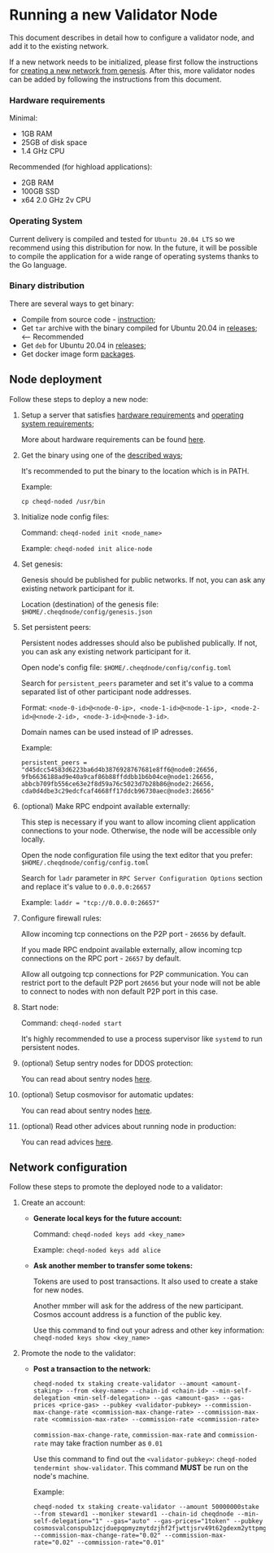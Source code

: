 # Running a new Validator Node

This document describes in detail how to configure a validator node, and add it to the existing network.

If a new network needs to be initialized, please first follow the instructions for [creating a new network from genesis](how-to-deploy-genesis-network.md). After this, more validator nodes can be added by following the instructions from this document.

### Hardware requirements

Minimal:
- 1GB RAM
- 25GB of disk space
- 1.4 GHz CPU

Recommended (for highload applications):
- 2GB RAM
- 100GB SSD
- x64 2.0 GHz 2v CPU

### Operating System

Current delivery is compiled and tested for `Ubuntu 20.04 LTS` so we recommend using this distribution for now. In the future, it will be possible to compile the application for a wide range of operating systems thanks to the Go language.

### Binary distribution

There are several ways to get binary:

- Compile from source code - [instruction](../README.md);
- Get `tar` archive with the binary compiled for Ubuntu 20.04 in [releases](https://github.com/cheqd-id/cheqd-node/releases); <-- Recommended
- Get `deb` for Ubuntu 20.04 in [releases](https://github.com/cheqd-id/cheqd-node/releases);
- Get docker image form [packages](https://github.com/cheqd-id/cheqd-node/pkgs/container/cheqd-node).

## Node deployment

Follow these steps to deploy a new node:

1. Setup a server that satisfies [hardware requirements](#hardware-requirements) and [operating system requirements](#operating-system);

    More about hardware requirements can be found [here](https://docs.tendermint.com/master/nodes/running-in-production.html#hardware).

2. Get the binary using one of the [described ways](#binary-distribution);

    It's recommended to put the binary to the location which is in PATH.

    Example:

    ```
    cp cheqd-noded /usr/bin
    ```

3. Initialize node config files:
        
    Command: `cheqd-noded init <node_name>`
    
    Example: `cheqd-noded init alice-node`
        
4. Set genesis:
        
    Genesis should be published for public networks. If not, you can ask any existing network participant for it.
    
    Location (destination) of the genesis file: `$HOME/.cheqdnode/config/genesis.json`
        
5. Set persistent peers:
        
    Persistent nodes addresses should also be published publically. If not, you can ask any existing network participant for it.
    
    Open node's config file: `$HOME/.cheqdnode/config/config.toml`
    
    Search for `persistent_peers` parameter and set it's value to a comma separated list of other participant node addresses.
    
    Format: `<node-0-id>@<node-0-ip>, <node-1-id>@<node-1-ip>, <node-2-id>@<node-2-id>, <node-3-id>@<node-3-id>`.
    
    Domain names can be used instead of IP adresses.
    
    Example:
    
    ```
    persistent_peers = "d45dcc54583d6223ba6d4b3876928767681e8ff6@node0:26656, 9fb6636188ad9e40a9caf86b88ffddbb1b6b04ce@node1:26656, abbcb709fb556ce63e2f8d59a76c5023d7b28b86@node2:26656, cda0d4dbe3c29edcfcaf4668ff17ddcb96730aec@node3:26656"
    ```

6. (optional) Make RPC endpoint available externally:
     
    This step is necessary if you want to allow incoming client application connections to your node. Otherwise, the node will be accessible only locally. 

    Open the node configuration file using the text editor that you prefer: `$HOME/.cheqdnode/config/config.toml`

    Search for `ladr` parameter in `RPC Server Configuration Options` section and replace it's value to `0.0.0.0:26657`
        
    Example: `laddr = "tcp://0.0.0.0:26657"`

7. Configure firewall rules:

    Allow incoming tcp connections on the P2P port - `26656` by default.

    If you made RPC endpoint available externally, allow incoming tcp connections on the RPC port - `26657` by default.

    Allow all outgoing tcp connections for P2P communication. You can restrict port to the default P2P port `26656` but your node will not be able to connect to nodes with non default P2P port in this case.

8. Start node:

    Command: `cheqd-noded start`

    It's highly recommended to use a process supervisor like `systemd` to run persistent nodes.

9. (optional) Setup sentry nodes for DDOS protection:

    You can read about sentry nodes [here](https://docs.tendermint.com/master/nodes/validators.html).

10. (optional) Setup cosmovisor for automatic updates:

    You can read about sentry nodes [here](https://docs.cosmos.network/master/run-node/cosmovisor.html).

11. (optional) Read other advices about running node in production:

    You can read advices [here](https://docs.tendermint.com/master/nodes/running-in-production.html).

## Network configuration

Follow these steps to promote the deployed node to a validator:

1. Create an account:

    - **Generate local keys for the future account:**

        Command: `cheqd-noded keys add <key_name>`

        Example: `cheqd-noded keys add alice`

    - **Ask another member to transfer some tokens:**

        Tokens are used to post transactions. It also used to create a stake for new nodes.

        Another mmber will ask for the address of the new participant. Cosmos account address is a function of the public key.

        Use this command to find out your adress and other key information: `cheqd-noded keys show <key_name>`

3. Promote the node to the validator:

    - **Post a transaction to the network:**
    
        ```
        cheqd-noded tx staking create-validator --amount <amount-staking> --from <key-name> --chain-id <chain-id> --min-self-delegation <min-self-delegation> --gas <amount-gas> --gas-prices <price-gas> --pubkey <validator-pubkey> --commission-max-change-rate <commission-max-change-rate> --commission-max-rate <commission-max-rate> --commission-rate <commission-rate>
        ```

        `commission-max-change-rate`, `commission-max-rate` and `commission-rate` may take fraction number as `0.01`

        Use this command to find out the `<validator-pubkey>`: `cheqd-noded tendermint show-validator`. This command **MUST** be run on the node's machine.
        
        Example:
        
        ```
        cheqd-noded tx staking create-validator --amount 50000000stake --from steward1 --moniker steward1 --chain-id cheqdnode --min-self-delegation="1" --gas="auto" --gas-prices="1token" --pubkey cosmosvalconspub1zcjduepqpmyzmytdzjhf2fjwttjsrv49t62gdexm2yttpmgzh38p0rncqg8ssrxm2l --commission-max-change-rate="0.02" --commission-max-rate="0.02" --commission-rate="0.01"
        ```
